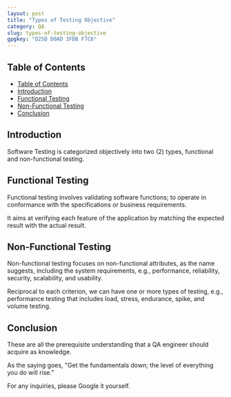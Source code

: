 ```yaml
---
layout: post
title: "Types of Testing Objective"
category: QA
slug: types-of-testing-objective
gpgkey: "D25D D0AD 3FDB F7C6"
---
```


## Table of Contents

- [Table of Contents](#table-of-contents)
- [Introduction](#introduction)
- [Functional Testing](#functional-testing)
- [Non-Functional Testing](#non-functional-testing)
- [Conclusion](#conclusion)

## Introduction

Software Testing is categorized objectively into two (2) types, functional and non-functional testing.

## Functional Testing

Functional testing involves validating software functions; to operate in conformance with the specifications or business requirements.

It aims at verifying each feature of the application by matching the expected result with the actual result.

## Non-Functional Testing

Non-functional testing focuses on non-functional attributes, as the name suggests, including the system requirements, e.g., performance, reliability, security, scalability, and usability.

Reciprocal to each criterion, we can have one or more types of testing, e.g., performance testing that includes load, stress, endurance, spike, and volume testing.

## Conclusion

These are all the prerequisite understanding that a QA engineer should acquire as knowledge.

As the saying goes, "Get the fundamentals down; the level of everything you do will rise."

For any inquiries, please Google it yourself.
